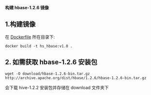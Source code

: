﻿**构建 hbase-1.2.6 镜像**

## 1.构建镜像
在 [Dockerfile](./Dockerfile) 所在目录下:  
```
docker build -t hs_hbase:v1.0 .
```

## 2. 如需获取 hbase-1.2.6 安装包        
```
wget -O download/hbase-1.2.6-bin.tar.gz http://archive.apache.org/dist/hbase/1.2.6/hbase-1.2.6-bin.tar.gz
```   
会下载 hive-1.2.2 安装包并存储在 download 文件夹下
